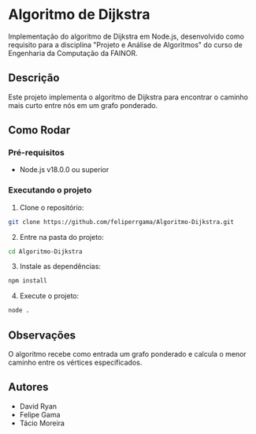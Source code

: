 # Algoritmo de Dijkstra

Implementação do algoritmo de Dijkstra em Node.js, desenvolvido como requisito para a disciplina "Projeto e Análise de Algoritmos" do curso de Engenharia da Computação da FAINOR.

## Descrição

Este projeto implementa o algoritmo de Dijkstra para encontrar o caminho mais curto entre nós em um grafo ponderado.

## Como Rodar

### Pré-requisitos

- Node.js v18.0.0 ou superior

### Executando o projeto

1. Clone o repositório:
```bash
git clone https://github.com/feliperrgama/Algoritmo-Dijkstra.git
```

2. Entre na pasta do projeto:
```bash
cd Algoritmo-Dijkstra
```

3. Instale as dependências:
```bash
npm install
```

4. Execute o projeto:
```bash
node .
```

## Observações

O algoritmo recebe como entrada um grafo ponderado e calcula o menor caminho entre os vértices especificados.

## Autores

- David Ryan
- Felipe Gama
- Tácio Moreira
